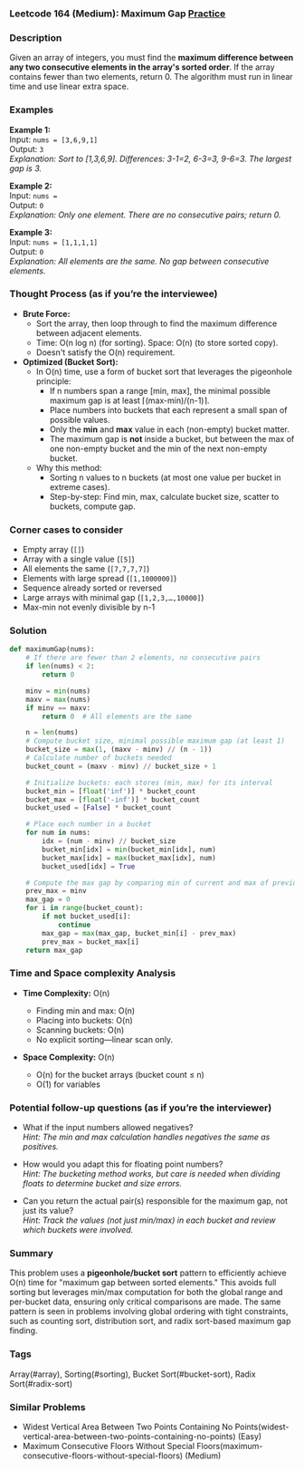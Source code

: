 ### Leetcode 164 (Medium): Maximum Gap [Practice](https://leetcode.com/problems/maximum-gap)

### Description  
Given an array of integers, you must find the **maximum difference between any two consecutive elements in the array's sorted order**. If the array contains fewer than two elements, return 0. The algorithm must run in linear time and use linear extra space.

### Examples  

**Example 1:**  
Input: `nums = [3,6,9,1]`  
Output: `3`  
*Explanation: Sort to [1,3,6,9]. Differences: 3-1=2, 6-3=3, 9-6=3. The largest gap is 3.*

**Example 2:**  
Input: `nums = `  
Output: `0`  
*Explanation: Only one element. There are no consecutive pairs; return 0.*

**Example 3:**  
Input: `nums = [1,1,1,1]`  
Output: `0`  
*Explanation: All elements are the same. No gap between consecutive elements.*

### Thought Process (as if you’re the interviewee)  
- **Brute Force:**  
  - Sort the array, then loop through to find the maximum difference between adjacent elements.
  - Time: O(n log n) (for sorting). Space: O(n) (to store sorted copy).
  - Doesn't satisfy the O(n) requirement.
- **Optimized (Bucket Sort):**  
  - In O(n) time, use a form of bucket sort that leverages the pigeonhole principle:
    - If n numbers span a range [min, max], the minimal possible maximum gap is at least ⌈(max-min)/(n-1)⌉.
    - Place numbers into buckets that each represent a small span of possible values.
    - Only the **min** and **max** value in each (non-empty) bucket matter.
    - The maximum gap is **not** inside a bucket, but between the max of one non-empty bucket and the min of the next non-empty bucket.
  - Why this method:
    - Sorting n values to n buckets (at most one value per bucket in extreme cases).
    - Step-by-step: Find min, max, calculate bucket size, scatter to buckets, compute gap.

### Corner cases to consider  
- Empty array (`[]`)
- Array with a single value (`[5]`)
- All elements the same (`[7,7,7,7]`)
- Elements with large spread (`[1,1000000]`)
- Sequence already sorted or reversed
- Large arrays with minimal gap (`[1,2,3,…,10000]`)
- Max-min not evenly divisible by n-1

### Solution

```python
def maximumGap(nums):
    # If there are fewer than 2 elements, no consecutive pairs
    if len(nums) < 2:
        return 0

    minv = min(nums)
    maxv = max(nums)
    if minv == maxv:
        return 0  # All elements are the same

    n = len(nums)
    # Compute bucket size, minimal possible maximum gap (at least 1)
    bucket_size = max(1, (maxv - minv) // (n - 1))
    # Calculate number of buckets needed
    bucket_count = (maxv - minv) // bucket_size + 1

    # Initialize buckets: each stores (min, max) for its interval
    bucket_min = [float('inf')] * bucket_count
    bucket_max = [float('-inf')] * bucket_count
    bucket_used = [False] * bucket_count

    # Place each number in a bucket
    for num in nums:
        idx = (num - minv) // bucket_size
        bucket_min[idx] = min(bucket_min[idx], num)
        bucket_max[idx] = max(bucket_max[idx], num)
        bucket_used[idx] = True

    # Compute the max gap by comparing min of current and max of previous non-empty bucket
    prev_max = minv
    max_gap = 0
    for i in range(bucket_count):
        if not bucket_used[i]:
            continue
        max_gap = max(max_gap, bucket_min[i] - prev_max)
        prev_max = bucket_max[i]
    return max_gap
```

### Time and Space complexity Analysis  

- **Time Complexity:** O(n)  
  - Finding min and max: O(n)
  - Placing into buckets: O(n)
  - Scanning buckets: O(n)
  - No explicit sorting—linear scan only.

- **Space Complexity:** O(n)  
  - O(n) for the bucket arrays (bucket count ≤ n)
  - O(1) for variables

### Potential follow-up questions (as if you’re the interviewer)  

- What if the input numbers allowed negatives?  
  *Hint: The min and max calculation handles negatives the same as positives.*

- How would you adapt this for floating point numbers?  
  *Hint: The bucketing method works, but care is needed when dividing floats to determine bucket and size errors.*

- Can you return the actual pair(s) responsible for the maximum gap, not just its value?  
  *Hint: Track the values (not just min/max) in each bucket and review which buckets were involved.*

### Summary
This problem uses a **pigeonhole/bucket sort** pattern to efficiently achieve O(n) time for "maximum gap between sorted elements." This avoids full sorting but leverages min/max computation for both the global range and per-bucket data, ensuring only critical comparisons are made. The same pattern is seen in problems involving global ordering with tight constraints, such as counting sort, distribution sort, and radix sort-based maximum gap finding.

### Tags
Array(#array), Sorting(#sorting), Bucket Sort(#bucket-sort), Radix Sort(#radix-sort)

### Similar Problems
- Widest Vertical Area Between Two Points Containing No Points(widest-vertical-area-between-two-points-containing-no-points) (Easy)
- Maximum Consecutive Floors Without Special Floors(maximum-consecutive-floors-without-special-floors) (Medium)